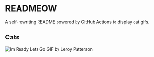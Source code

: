 # READMEOW

A self-rewriting README powered by GitHub Actions to display cat gifs.

## Cats

![Im Ready Lets Go GIF by Leroy Patterson](https://media4.giphy.com/media/CjmvTCZf2U3p09Cn0h/200.gif?cid=9acd02da06s3uojg8anxk5sl2w878k1vf2p1fuc8yr7zrw6l&ep=v1_gifs_search&rid=200.gif&ct=g)
